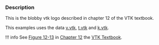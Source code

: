 ### Description

This is the blobby vtk logo described in chapter 12 of the VTK textbook.

This examples uses the data [v.vtk](https://raw.githubusercontent.com/lorensen/VTKExamples/master/src/Testing/Data/v.vtk), [t.vtk](https://raw.githubusercontent.com/lorensen/VTKExamples/master/src/Testing/Data/t.vtk) and [k.vtk](https://raw.githubusercontent.com/lorensen/VTKExamples/master/src/Testing/Data/k.vtk).

!!! info
    See [Figure 12-13](/VTKBook/12Chapter12/#Figure%2012-13) in [Chapter 12](/VTKBook/12Chapter12) the [VTK Textbook](/VTKBook/01Chapter1).
